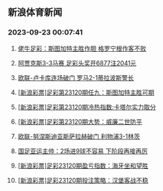 ## 新浪体育新闻 
### 2023-09-23 00:07:41

1. [佬牛足彩：斯图加特主胜作胆  格罗宁根作客不败](https://sports.sina.com.cn/l/2023-09-22/doc-imznprus8213824.shtml)

2. [阿贾克斯3-3马赛 足彩头奖开6877注2041元](https://sports.sina.com.cn/l/2023-09-22/doc-imznprur2888931.shtml)

3. [欧联-卢卡库连场破门 罗马2-1蒂拉波斯警长](https://sports.sina.com.cn/g/seriea/2023-09-22/doc-imznpruv2649370.shtml)

4. [[新浪彩票]足彩第23120期任九：斯图加特主胜可期](https://sports.sina.com.cn/l/2023-09-22/doc-imznprus8212351.shtml)

5. [[新浪彩票]足彩第23120期冷热指数:卡塔尔实力取分](https://sports.sina.com.cn/l/2023-09-22/doc-imznprut5868148.shtml)

6. [[新浪彩票]足彩第23120期大势：威廉二世防平](https://sports.sina.com.cn/l/2023-09-22/doc-imznprus8212047.shtml)

7. [欧联-努涅斯迪亚斯萨拉赫破门 利物浦3-1林茨](https://sports.sina.com.cn/g/pl/2023-09-22/doc-imznpruv2651475.shtml)

8. [国足亚运主帅：2场进9球不容易 下阶段再接再厉](https://sports.sina.com.cn/china/2023-09-22/doc-imznpwat2555415.shtml)

9. [[新浪彩票]足彩23120期盈亏指数：海牙坐和望胜](https://sports.sina.com.cn/l/2023-09-22/doc-imznprut5867647.shtml)

10. [[新浪彩票]足彩23120期投注策略：汉堡客战不稳](https://sports.sina.com.cn/l/2023-09-22/doc-imznpruv2644399.shtml)

